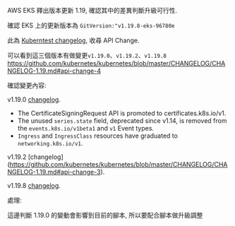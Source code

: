 AWS EKS 釋出版本更新 1.19, 確認其中的差異判斷升級可行性.

確認 EKS 上的更新版本為 `GitVersion:"v1.19.8-eks-96780e`

此為 [Kuberntest changelog](https://github.com/kubernetes/kubernetes/blob/master/CHANGELOG/CHANGELOG-1.19.md), 收尋 API Change.

可以看到這三個版本有做變更`v1.19.0`、`v1.19.2`、`v1.19.8`
https://github.com/kubernetes/kubernetes/blob/master/CHANGELOG/CHANGELOG-1.19.md#api-change-4

確認變更內容:

v1.19.0 [changelog](https://github.com/kubernetes/kubernetes/blob/master/CHANGELOG/CHANGELOG-1.19.md#api-change-4).
* The CertificateSigningRequest API is promoted to certificates.k8s.io/v1.
* The unused `series.state` field, deprecated since v1.14, is removed from the `events.k8s.io/v1beta1` and `v1` Event types.
* `Ingress` and `IngressClass` resources have graduated to `networking.k8s.io/v1`.

v1.19.2 [changelog] (https://github.com/kubernetes/kubernetes/blob/master/CHANGELOG/CHANGELOG-1.19.md#api-change-3).

v1.19.8 [changelog](https://github.com/kubernetes/kubernetes/blob/master/CHANGELOG/CHANGELOG-1.19.md#api-change-2).

處理:

這邊判斷 1.19.0 的變動會影響到目前的腳本, 所以要配合腳本做升級調整